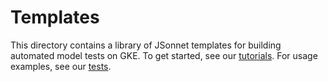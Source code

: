 # Templates

This directory contains a library of JSonnet templates for building automated model tests on GKE. To get started, see our [tutorials](../doc/tutorials). For usage examples, see our [tests](../tests).
